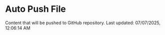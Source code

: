 # Auto Push File

Content that will be pushed to GitHub repository.
Last updated: 07/07/2025, 12:06:14 AM